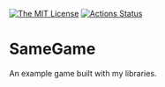 [![The MIT License](https://img.shields.io/badge/license-MIT-orange.svg?style=flat-square)](http://opensource.org/licenses/MIT)
[![Actions Status](https://github.com/smack0007/SameGame/workflows/CI/badge.svg)](https://github.com/smack0007/SameGame/actions)

# SameGame

An example game built with my libraries.
